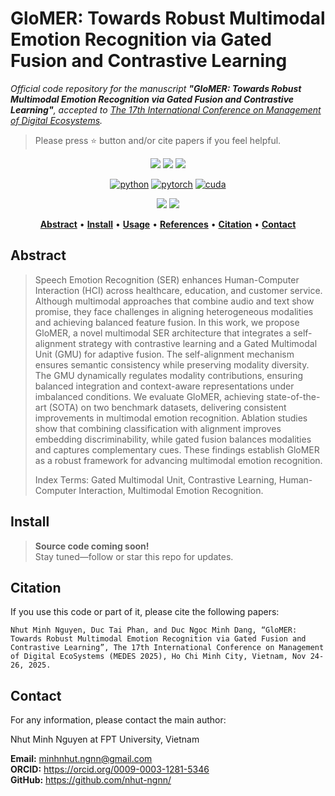 # GloMER: Towards Robust Multimodal Emotion Recognition via Gated Fusion and Contrastive Learning
<i>
  Official code repository for the manuscript 
  <b>"GloMER: Towards Robust Multimodal Emotion Recognition via Gated Fusion and Contrastive Learning"</b>, 
  accepted to 
  <a href="https://conferences.sigappfr.org/medes2025/">The 17th International Conference on Management of Digital Ecosystems</a>.
</i>

> Please press ⭐ button and/or cite papers if you feel helpful.

<p align="center">
<img src="https://img.shields.io/github/stars/nhut-ngnn/GloMER">
<img src="https://img.shields.io/github/forks/nhut-ngnn/GloMER">
<img src="https://img.shields.io/github/watchers/nhut-ngnn/GloMER">
</p>

<div align="center">

[![python](https://img.shields.io/badge/-Python_3.8.20-blue?logo=python&logoColor=white)](https://www.python.org/downloads/)
[![pytorch](https://img.shields.io/badge/Torch_2.0.1-ee4c2c?logo=pytorch&logoColor=white)](https://pytorch.org/get-started/locally/)
[![cuda](https://img.shields.io/badge/-CUDA_11.8-green?logo=nvidia&logoColor=white)](https://developer.nvidia.com/cuda-toolkit-archive)
</div>

<p align="center">
<img src="https://img.shields.io/badge/Last%20updated%20on-06.09.2025-brightgreen?style=for-the-badge">
<img src="https://img.shields.io/badge/Written%20by-Nguyen%20Minh%20Nhut-pink?style=for-the-badge"> 
</p>


<div align="center">

[**Abstract**](#Abstract) •
[**Install**](#install) •
[**Usage**](#usage) •
[**References**](#references) •
[**Citation**](#citation) •
[**Contact**](#Contact)

</div>

## Abstract 
> Speech Emotion Recognition (SER) enhances Human-Computer Interaction (HCI) across healthcare, education, and customer service. Although multimodal approaches that combine audio and text show promise, they face challenges in aligning heterogeneous modalities and achieving balanced feature fusion. In this work, we propose GloMER, a novel multimodal SER architecture that integrates a self-alignment strategy with contrastive learning and a Gated Multimodal Unit (GMU) for adaptive fusion. The self-alignment mechanism ensures semantic consistency while preserving modality diversity. The GMU dynamically regulates modality contributions, ensuring balanced integration and context-aware representations under imbalanced conditions. We evaluate GloMER, achieving state-of-the-art (SOTA) on two benchmark datasets, delivering consistent improvements in multimodal emotion recognition. Ablation studies show that combining classification with alignment improves embedding discriminability, while gated fusion balances modalities and captures complementary cues. These findings establish GloMER as a robust framework for advancing multimodal emotion recognition.
>
> Index Terms: Gated Multimodal Unit, Contrastive Learning, Human-Computer Interaction, Multimodal Emotion Recognition.


## Install
> **Source code coming soon!**  
> Stay tuned—follow or star this repo for updates.

## Citation
If you use this code or part of it, please cite the following papers:
```
Nhut Minh Nguyen, Duc Tai Phan, and Duc Ngoc Minh Dang, “GloMER: Towards Robust Multimodal Emotion Recognition via Gated Fusion and Contrastive Learning”, The 17th International Conference on Management of Digital EcoSystems (MEDES 2025), Ho Chi Minh City, Vietnam, Nov 24-26, 2025.
```

## Contact
For any information, please contact the main author:

Nhut Minh Nguyen at FPT University, Vietnam

**Email:** [minhnhut.ngnn@gmail.com](mailto:minhnhut.ngnn@gmail.com)<br>
**ORCID:** <link>https://orcid.org/0009-0003-1281-5346</link> <br>
**GitHub:** <link>https://github.com/nhut-ngnn/</link>